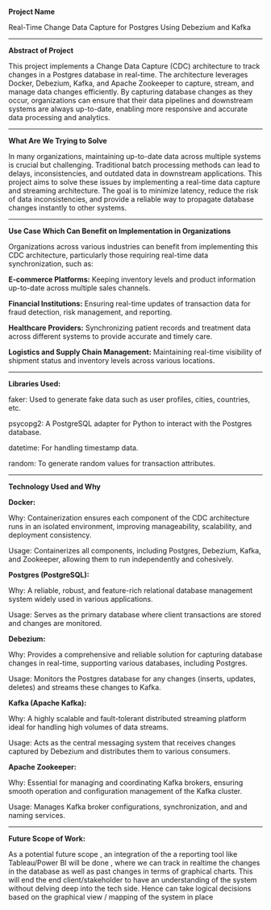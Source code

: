 
**Project Name**

Real-Time Change Data Capture for Postgres Using Debezium and Kafka

------------------------------------------------------------------------------------------------
**Abstract of Project**

This project implements a Change Data Capture (CDC) architecture to track changes in a 
Postgres database in real-time. The architecture leverages Docker, Debezium, Kafka, and
Apache Zookeeper to capture, stream, and manage data changes efficiently. By capturing database 
changes as they occur, organizations can ensure that their data pipelines and downstream systems
are always up-to-date, enabling more responsive and accurate data processing and analytics.

-------------------------------------------------------------------------------------------------

**What Are We Trying to Solve**

In many organizations, maintaining up-to-date data across multiple systems is crucial but 
challenging. Traditional batch processing methods can lead to delays, inconsistencies, and
outdated data in downstream applications. This project aims to solve these issues by implementing
a real-time data capture and streaming architecture. The goal is to minimize latency, reduce
the risk of data inconsistencies, and provide a reliable way to propagate database changes 
instantly to other systems.


-------------------------------------------------------------------------------------------------

**Use Case Which Can Benefit on Implementation in Organizations**

Organizations across various industries can benefit from implementing this CDC architecture,
particularly those requiring real-time data synchronization, such as:

**E-commerce Platforms:** Keeping inventory levels and product information up-to-date across multiple
sales channels.

**Financial Institutions:** Ensuring real-time updates of transaction data for fraud detection, 
risk management, and reporting.

**Healthcare Providers:** Synchronizing patient records and treatment data across different systems
to provide accurate and timely care.

**Logistics and Supply Chain Management:** Maintaining real-time visibility of shipment status
and inventory levels across various locations.


-------------------------------------------------------------------------------------------------

**Libraries Used:**

faker: Used to generate fake data such as user profiles, cities, countries, etc.

psycopg2: A PostgreSQL adapter for Python to interact with the Postgres database.

datetime: For handling timestamp data.

random: To generate random values for transaction attributes.


-------------------------------------------------------------------------------------------------

**Technology Used and Why**

**Docker:**

Why: Containerization ensures each component of the CDC architecture runs in an isolated 
environment, improving manageability, scalability, and deployment consistency.

Usage: Containerizes all components, including Postgres, Debezium, Kafka, and Zookeeper,
allowing them to run independently and cohesively.

**Postgres (PostgreSQL):**

Why: A reliable, robust, and feature-rich relational database management system widely 
used in various applications.

Usage: Serves as the primary database where client transactions are stored and changes are monitored.

**Debezium:**

Why: Provides a comprehensive and reliable solution for capturing database changes in real-time,
supporting various databases, including Postgres.

Usage: Monitors the Postgres database for any changes (inserts, updates, deletes) and streams 
these changes to Kafka.

**Kafka (Apache Kafka):**

Why: A highly scalable and fault-tolerant distributed streaming platform ideal for handling high
volumes of data streams.

Usage: Acts as the central messaging system that receives changes captured by Debezium and distributes
them to various consumers.

**Apache Zookeeper:**

Why: Essential for managing and coordinating Kafka brokers, ensuring smooth operation and 
configuration management of the Kafka cluster.

Usage: Manages Kafka broker configurations, synchronization, and and naming services.

------------------------------------------------------------------------------------------------
**Future Scope of Work:**

As a potential future scope , an integration of the a reporting tool like Tableau/Power BI will
be done , where we can track in realtime the changes in the database as well as past changes
in terms of graphical charts. This will end the end client/stakeholder to have an understanding
of the system without delving deep into the tech side. Hence can take logical decisions 
based on the graphical view / mapping of the system in place





